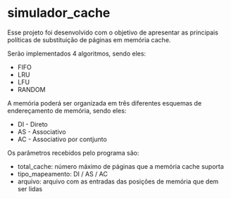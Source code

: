 # simulador_cache

Esse projeto foi desenvolvido com o objetivo de apresentar as principais políticas de substituição de páginas em memória cache.

Serão implementados 4 algoritmos, sendo eles:

* FIFO
* LRU
* LFU
* RANDOM

A memória poderá ser organizada em três diferentes esquemas de endereçamento de memória, sendo eles:

* DI - Direto
* AS - Associativo 
* AC - Associativo por contjunto

Os parâmetros recebidos pelo programa são:
* total_cache: número máximo de páginas que a memória cache suporta
* tipo_mapeamento: DI / AS / AC
* arquivo: arquivo com as entradas das posições de memória que dem ser lidas
